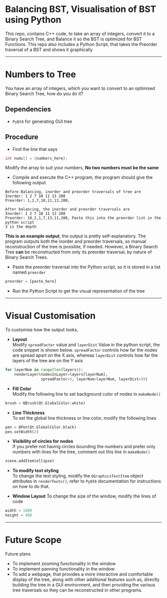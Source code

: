 # Balancing BST, Visualisation of BST using Python  

This repo, contains C++ code, to take an array of integers, convert it to a Binary Search Tree, and Balance it so the BST is optimized for BST Functions. This repo also includes a Python Script, that takes the Preorder traversal of a BST and shows it graphically
***
# Numbers to Tree
You have an array of integers, which you want to convert to an optimised Binary Search Tree, how do you do it?  
## Dependencies
* `PyQt6` for generating GUI tree
## Procedure
* Find the line that says 
```cpp
int nums[] = {numbers_here};
```
Modify the array to suit your numbers, __No two numbers must be the same__  
* Compile and execute the C++ program, the program should give the following output  
```text 
Before Balancing, inorder and preorder traversals of tree are 
Inorder: 1 2 7 10 11 13 200
Preorder: 1,2,7,10,11,13,200,

After balancing, the inorder and preorder traversals are
Inorder: 1 2 7 10 11 13 200
Preorder: 10,2,1,7,13,11,200, Paste this into the preorder list in the python script
3 is the depth
```
__This is an example output__, the output is pretty self-explanatory. The program outputs both the inorder and preorder traversals, so manual reconstruction of the tree is possible, if needed. However, a Binary Search Tree __can__ be reconstructed from only its preorder traversal, by nature of Binary Search Trees.  
* Paste the preorder traversal into the Python script, so it is stored in a list named `preorder`  
```py
preorder = [paste_here]
```
* Run the Python Script to get the visual representation of the tree
***
# Visual Customisation
To customise how the output looks,  
* **Layout**  
Modify `spreadFactor` value and `layerDist` Value in the python script, the code snippet is shown below. `spreadFactor` controls how far the nodes are spread apart on the X axis, whereas `layerDist` controls how far the layers of the tree are on the Y axis
```py
for layerNum in range(len(layers)):
    renderLayer(nodesInLayer=layers[layerNum],
                spreadFactor=5, layerNum=layerNum, layerDist=50)
```
* **Fill Color**  
Modify the following line to set background color of nodes in `makeNode()`
```py
brush = QBrush(Qt.GlobalColor.white)
```

* **Line Thickness**  
To set the global line thickness or line color, modify the following lines
```py
pen = QPen(Qt.GlobalColor.black)
pen.setWidth(2)
```

* **Visibility of circles for nodes**  
If you prefer not having circles bounding the numbers and prefer only numbers with lines for the tree, comment out this line in `makeNode()`  
```py
scene.addItem(ellipse)
```

* **To modify text styling**  
To change the text styling, modify the `QGraphicsTextItem` object attributes in `renderTexts()`, refer to `PyQt6` documentation for instructions on how to do that.  
  
* **Window Layout**
To change the size of the window, modify the lines of code
```py
width = 1000
height = 400
```
*** 
# Future Scope
Future plans 
* To implement zooming functionality in the window
* To implement panning functionality in the window
* To add a webpage, that provides a more interactive and comfortable display of the tree, along with other additional features such as, directly building the tree in a GUI environment, and then providing the various tree traversals so they can be reconstructed in other programs.
